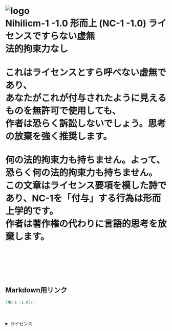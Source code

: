 <head>
    <title>Nihilicm-1 -1.0 ライセンスですらない虚無、もしくは言語的思考からの解放</title>
    <link rel="stylesheet" href="https://sinh76821661.github.io/Nihilicm-1/css/style.css"/>
    <script src="https://sinh76821661.github.io/assets/common.js"></script>
</head>
<div class="license">
    <h1 class="title"/>
    <img class="license-logo" alt="logo" src="https://firebasestorage.googleapis.com/v0/b/mathlog-361213.appspot.com/o/uploads%2Fmathdown%2FgqvceW8soR94vwUoys8e.jpg?alt=media"/>
    <div class="license-title">
        Nihilicm-1 -1.0 形而上 (NC-1 -1.0)
        ライセンスですらない虚無
    </div>
    <div class="license-main">
        <div class="license-title-2">法的拘束力なし</div><br>
        これはライセンスとすら呼べない虚無であり、<br>
        あなたがこれが付与されたように見えるものを無許可で使用しても、<br>
        作者は恐らく訴訟しないでしょう。思考の放棄を強く推奨します。<br>
        <br>
        何の法的拘束力も持ちません。よって、恐らく何の法的拘束力も持ちません。<br>
        この文章はライセンス要項を模した詩であり、NC-1を「付与」する行為は形而上学的です。<br>
        作者は著作権の代わりに言語的思考を放棄します。<br>
        <br>
        <br>
    </div>
</div>
<br>

## Markdown用リンク
```markdown
[NC-1 -1.0]()
```

<br>
<br>
<details class="license-license">
    <summary>ライセンス</summary>
    NC-1 -1.0
</details>
